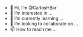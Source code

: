 - 👋 Hi, I’m @CarlosHBar
- 👀 I’m interested in ...
- 🌱 I’m currently learning ...
- 💞️ I’m looking to collaborate on ...
- 📫 How to reach me ...

<!---
CarlosHBar/CarlosHBar is a ✨ special ✨ repository because its `README.md` (this file) appears on your GitHub profile.
You can click the Preview link to take a look at your changes.
--->
